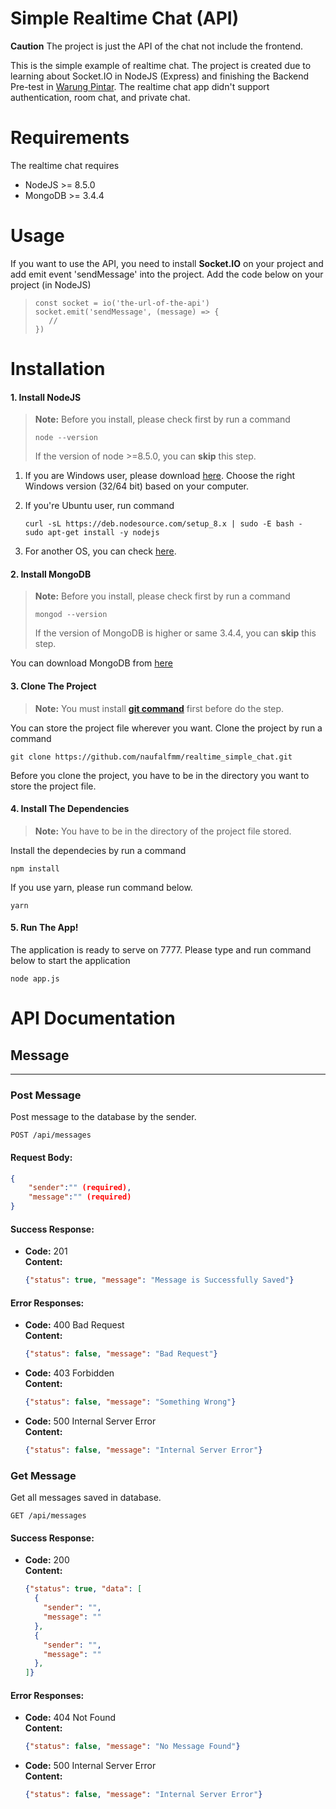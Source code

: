 Simple Realtime Chat (API)
===========================
**Caution** The project is just the API of the chat not include the frontend.

This is the simple example of realtime chat. The project is created due to learning about Socket.IO in NodeJS (Express) and finishing the Backend Pre-test in [Warung Pintar][1]. The realtime chat app didn't support authentication, room chat, and private chat.

# Requirements
The realtime chat requires
- NodeJS >= 8.5.0
- MongoDB >= 3.4.4

# Usage
If you want to use the API, you need to install **Socket.IO** on your project and add emit event 'sendMessage' into the project. Add the code below on your project (in NodeJS)
> ```
> const socket = io('the-url-of-the-api')
> socket.emit('sendMessage', (message) => {
>    //
> })
> ```

# Installation
#### 1. Install NodeJS
> **Note:**
> Before you install, please check first by run a command
> ```
> node --version
> ```
> If the version of node >=8.5.0, you can **skip** this step.

1. If you are Windows user, please download [here][2]. Choose the right Windows version (32/64 bit) based on your computer.
2. If you're Ubuntu user, run command

    ```
    curl -sL https://deb.nodesource.com/setup_8.x | sudo -E bash -
    sudo apt-get install -y nodejs
    ```
3. For another OS, you can check [here][2].

#### 2. Install MongoDB
> **Note:**
> Before you install, please check first by run a command
> ```
> mongod --version
> ```
> If the version of MongoDB is higher or same 3.4.4, you can **skip** this step.

You can download MongoDB from [here][3]

#### 3. Clone The Project
> **Note:**
> You must install [**git command**][4] first before do the step.

You can store the project file wherever you want. Clone the project by run a command
```
git clone https://github.com/naufalfmm/realtime_simple_chat.git
```
Before you clone the project, you have to be in the directory you want to store the project file.

#### 4. Install The Dependencies
> **Note:**
> You have to be in the directory of the project file stored.

Install the dependecies by run a command
```
npm install
```
If you use yarn, please run command below.
```
yarn
```

#### 5. Run The App!
The application is ready to serve on 7777. Please type and run command below to start the application
```
node app.js
```

# API Documentation
## **Message**
---
### **Post Message**
  Post message to the database by the sender.
  ```
  POST /api/messages
  ```
#### Request Body:
  ```json
  {
      "sender":"" (required),
      "message":"" (required)
  }
  ```
#### **Success Response:**
* **Code:** 201 <br />
  **Content:** 
  ```json
  {"status": true, "message": "Message is Successfully Saved"}
  ```
#### **Error Responses:**
* **Code:** 400 Bad Request <br />
  **Content:** 
   ```json
   {"status": false, "message": "Bad Request"}
   ```
* **Code:** 403 Forbidden <br />
  **Content:** 
  ```json
  {"status": false, "message": "Something Wrong"}
  ```
* **Code:** 500 Internal Server Error <br />
  **Content:** 
  ```json
  {"status": false, "message": "Internal Server Error"}
  ```
### **Get Message**
  Get all messages saved in database.
  ```
  GET /api/messages
  ```
#### **Success Response:**
* **Code:** 200 <br />
  **Content:** 
  ```json
  {"status": true, "data": [
    {
      "sender": "",
      "message": ""
    },
    {
      "sender": "",
      "message": ""
    },
  ]}
  ```
#### **Error Responses:**
* **Code:** 404 Not Found <br />
  **Content:** 
   ```json
   {"status": false, "message": "No Message Found"}
   ```
* **Code:** 500 Internal Server Error <br />
  **Content:** 
  ```json
  {"status": false, "message": "Internal Server Error"}
  ```

[1]: https://warungpintar.co.id/
[2]: https://nodejs.org/en/download/
[3]: https://www.mongodb.com/download-center/community
[4]: https://git-scm.com/downloads